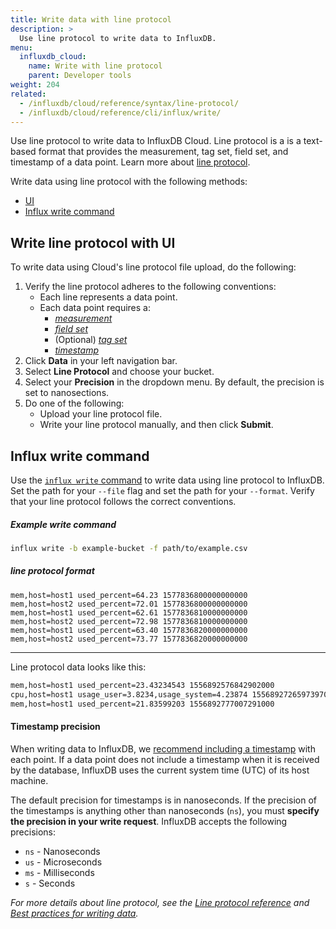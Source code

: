 ```yaml
---
title: Write data with line protocol
description: >
  Use line protocol to write data to InfluxDB. 
menu:
  influxdb_cloud:
    name: Write with line protocol
    parent: Developer tools
weight: 204
related:
  - /influxdb/cloud/reference/syntax/line-protocol/
  - /influxdb/cloud/reference/cli/influx/write/
---
```


Use line protocol to write data to InfluxDB Cloud. Line protocol is a is a text-based format that provides the measurement, tag set, field set, and timestamp of a data point. Learn more about [line protocol](/influxdb/v2.0/reference/syntax/line-protocol/). 

Write data using line protocol with the following methods: 
- [UI](#write-line-protocol-with-UI)
- [Influx write command](#influx-write-command)

## Write line protocol with UI 

To write data using Cloud's line protocol file upload, do the following: 

1. Verify the line protocol adheres to the following conventions:  
   - Each line represents a data point.
   - Each data point requires a:  
     - [*measurement*](/influxdb/cloud/reference/syntax/line-protocol/#measurement)
     - [*field set*](/influxdb/cloud/reference/syntax/line-protocol/#field-set)
     - (Optional) [*tag set*](/influxdb/cloud/reference/syntax/line-protocol/#tag-set) 
     - [*timestamp*](/influxdb/cloud/reference/syntax/line-protocol/#timestamp) 
2. Click **Data** in your left navigation bar. 
3. Select **Line Protocol** and choose your bucket. 
4. Select your **Precision** in the dropdown menu. By default, the precision is set to nanosections. 
5. Do one of the following: 
   - Upload your line protocol file. 
   - Write your line protocol manually, and then click **Submit**. 

## Influx write command

Use the [`influx write` command](/influxdb/v2.0/reference/cli/influx/write/) to write data using line protocol
to InfluxDB. 
Set the path for your `--file` flag and set the path for your `--format`. 
Verify that your line protocol follows the correct conventions. 

##### Example write command
```sh
influx write -b example-bucket -f path/to/example.csv
```

##### line protocol format
```
mem,host=host1 used_percent=64.23 1577836800000000000
mem,host=host2 used_percent=72.01 1577836800000000000
mem,host=host1 used_percent=62.61 1577836810000000000
mem,host=host2 used_percent=72.98 1577836810000000000
mem,host=host1 used_percent=63.40 1577836820000000000
mem,host=host2 used_percent=73.77 1577836820000000000
```

--- 

Line protocol data looks like this:

```sh
mem,host=host1 used_percent=23.43234543 1556892576842902000
cpu,host=host1 usage_user=3.8234,usage_system=4.23874 1556892726597397000
mem,host=host1 used_percent=21.83599203 1556892777007291000
```

#### Timestamp precision

When writing data to InfluxDB, we [recommend including a timestamp](/influxdb/cloud/reference/syntax/line-protocol/#timestamp) with each point.
If a data point does not include a timestamp when it is received by the database,
InfluxDB uses the current system time (UTC) of its host machine.

The default precision for timestamps is in nanoseconds.
If the precision of the timestamps is anything other than nanoseconds (`ns`),
you must **specify the precision in your write request**.
InfluxDB accepts the following precisions:

- `ns` - Nanoseconds
- `us` - Microseconds
- `ms` - Milliseconds
- `s` - Seconds

_For more details about line protocol, see the [Line protocol reference](/influxdb/cloud/reference/syntax/line-protocol)
and [Best practices for writing data](/influxdb/cloud/write-data/best-practices/)._